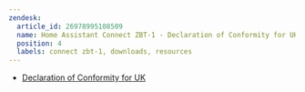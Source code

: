 ```yaml
---
zendesk:
  article_id: 26978995108509
  name: Home Assistant Connect ZBT-1 - Declaration of Conformity for UK
  position: 4
  labels: connect zbt-1, downloads, resources
---
```


- [Declaration of Conformity for UK](/static/docs/connect-zbt-1/Home-Assistant-Connect-ZBT-1_DoC_UKCA.pdf)
